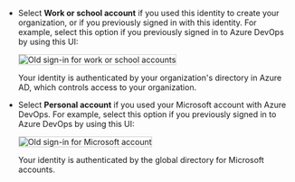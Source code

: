 * Select **Work or school account** if you used this identity to create your organization, or if you previously signed in with this identity. For example, select this option if you previously signed in to Azure DevOps by using this UI:

   <img src="./_img/old-azuread-signin.png" alt="Old sign-in for work or school accounts" style="border: 1px solid #CCCCCC">
   
   Your identity is authenticated by your organization's directory in Azure AD, which controls access to your organization.

* Select **Personal account** if you used your Microsoft account with Azure DevOps. For example, select this option if you previously signed in to Azure DevOps by using this UI:

   <img src="./_img/old-msa-signin.png" alt="Old sign-in for Microsoft account" style="border: 1px solid #CCCCCC">

   Your identity is authenticated by the global directory for Microsoft accounts.



